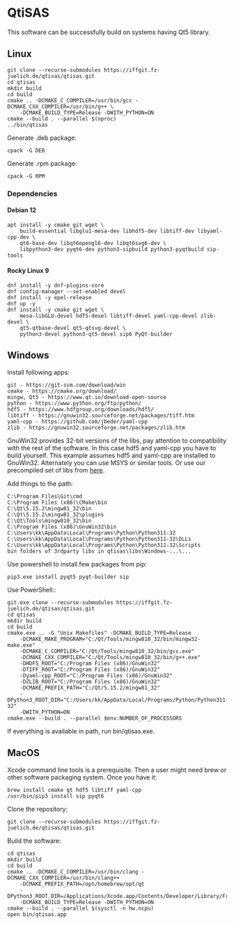# QtiSAS

This software can be successfully build on systems having Qt5 library.

## Linux

    git clone --recurse-submodules https://iffgit.fz-juelich.de/qtisas/qtisas.git
    cd qtisas
    mkdir build
    cd build
    cmake .. -DCMAKE_C_COMPILER=/usr/bin/gcc -DCMAKE_CXX_COMPILER=/usr/bin/g++ \
        -DCMAKE_BUILD_TYPE=Release -DWITH_PYTHON=ON
    cmake --build . --parallel $(nproc)
    ../bin/qtisas

Generate .deb package:

    cpack -G DEB

Generate .rpm package:

    cpack -G RPM

### Dependencies

#### Debian 12

    apt install -y cmake git wget \
        build-essential libglu1-mesa-dev libhdf5-dev libtiff-dev libyaml-cpp-dev \
        qt6-base-dev libqt6opengl6-dev libqt6svg6-dev \
        libpython3-dev pyqt6-dev python3-sipbuild python3-pyqtbuild sip-tools

#### Rocky Linux 9

    dnf install -y dnf-plugins-core
    dnf config-manager --set-enabled devel
    dnf install -y epel-release
    dnf up -y
    dnf install -y cmake git wget \
        mesa-libGLU-devel hdf5-devel libtiff-devel yaml-cpp-devel zlib-devel \
        qt5-qtbase-devel qt5-qtsvg-devel \
        python3-devel python3-qt5-devel sip6 PyQt-builder

## Windows

Install following apps:

    git - https://git-scm.com/download/win
    cmake - https://cmake.org/download/
    mingw, Qt5 - https://www.qt.io/download-open-source
    python - https://www.python.org/ftp/python/
    hdf5 - https://www.hdfgroup.org/downloads/hdf5/
    libtiff - https://gnuwin32.sourceforge.net/packages/tiff.htm
    yaml-cpp - https://github.com/jbeder/yaml-cpp
    zlib - https://gnuwin32.sourceforge.net/packages/zlib.htm

GnuWin32 provides 32-bit versions of the libs, pay attention to compatibility
with the rest of the software. In this case hdf5 and yaml-cpp you have to build
yourself. This example assumes hdf5 and yaml-cpp are installed to GnuWin32.
Alternately you can use MSYS or similar tools. Or use our precompiled set of
libs from [here](https://fz-juelich.sciebo.de/s/r5EBcbXdTipwTkA).

Add things to the path:

    C:\Program Files\Git\cmd
    C:\Program Files (x86)\CMake\bin
    C:\Qt\5.15.2\mingw81_32\bin
    C:\Qt\5.15.2\mingw81_32\plugins
    C:\Qt\Tools\mingw810_32\bin
    C:\Program Files (x86)\GnuWin32\bin
    C:\Users\kk\AppData\Local\Programs\Python\Python311-32
    C:\Users\kk\AppData\Local\Programs\Python\Python311-32\DLLs
    C:\Users\kk\AppData\Local\Programs\Python\Python311-32\Scripts
    bin folders of 3rdparty libs in qtisas\libs\Windows-...\...

Use powershell to install few packages from pip:

    pip3.exe install pyqt5 pyqt-builder sip

Use PowerShell::

    git.exe clone --recurse-submodules https://iffgit.fz-juelich.de/qtisas/qtisas.git
    cd qtisas
    mkdir build
    cd build
    cmake.exe .. -G "Unix Makefiles" -DCMAKE_BUILD_TYPE=Release
        -DCMAKE_MAKE_PROGRAM="C:/Qt/Tools/mingw810_32/bin/mingw32-make.exe"
        -DCMAKE_C_COMPILER="C:/Qt/Tools/mingw810_32/bin/gcc.exe"
        -DCMAKE_CXX_COMPILER="C:/Qt/Tools/mingw810_32/bin/g++.exe"
        -DHDF5_ROOT="C:/Program Files (x86)/GnuWin32"
        -DTIFF_ROOT="C:/Program Files (x86)/GnuWin32"
        -Dyaml-cpp_ROOT="C:/Program Files (x86)/GnuWin32"
        -DZLIB_ROOT="C:/Program Files (x86)/GnuWin32"
        -DCMAKE_PREFIX_PATH="C:/Qt/5.15.2/mingw81_32"
        -DPython3_ROOT_DIR="C:/Users/kk/AppData/Local/Programs/Python/Python311-32"
        -DWITH_PYTHON=ON
    cmake.exe --build . --parallel $env:NUMBER_OF_PROCESSORS

If everything is available in path, run bin/qtisas.exe.

## MacOS

Xcode command line tools is a prerequisite. Then a user might need brew or other
software packaging system. Once you have it:

    brew install cmake qt hdf5 libtiff yaml-cpp
    /usr/bin/pip3 install sip pyqt6

Clone the repository:

    git clone --recurse-submodules https://iffgit.fz-juelich.de/qtisas/qtisas.git

Build the software:

    cd qtisas
    mkdir build
    cd build
    cmake .. -DCMAKE_C_COMPILER=/usr/bin/clang -DCMAKE_CXX_COMPILER=/usr/bin/clang++
        -DCMAKE_PREFIX_PATH=/opt/homebrew/opt/qt
        -DPython3_ROOT_DIR=/Applications/Xcode.app/Contents/Developer/Library/Frameworks/Python3.framework/Versions/Current
        -DCMAKE_BUILD_TYPE=Release -DWITH_PYTHON=ON
    cmake --build . --parallel $(sysctl -n hw.ncpu)
    open bin/qtisas.app
